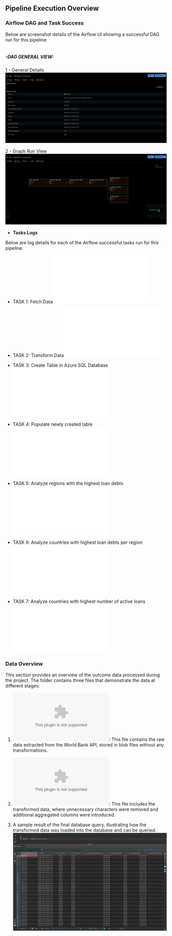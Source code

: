 ## Pipeline Execution Overview

### Airflow DAG and Task Success
Below are screenshot details of the Airflow UI showing a successful DAG run for this pipeline:
<br>
<br>

##### -**DAG GENERAL VIEW:**
  
 1 -  General Details
 ![DAG Success](.screen-shots/dag_run_details.JPG) <br>
 
 2 - Graph Run VIew  
 ![DAG_Graph_Tree](.screen-shots/dag_run_graph_tree.png)

- **Tasks Logs**

Below are log details for each of the Airflow successful tasks run for this pipeline:

- TASK 1: Fetch Data 
![Fetch Data](.logs/1_fetch_WB_data.log) <br>

- TASK 2: Transform Data
![Transform Data](.logs/2_transform_wb_data.log) <br>

- TASK 3: Create Table in Azure SQL Database 
![Create Table](.logs/3_create_MS_table.log) <br>

- TASK 4: Populate newly created table
![Populate Table](.logs/4_populate_dbo_WB_Loans.log) <br>

- TASK 5: Analyze regions with the highest loan debts
![Analysis 1](.logs/5_analysis_regions.log) <br>

- TASK 6: Analyze countries with highest loan debts per region
![Analysis 2](.logs/6_analysis_countries.log) <br>

- TASK 7: Analyze countries with highest number of active loans
![Analysis 3](.logs/7_analysis_loans.log)


### Data Overview

This section provides an overview of the outcome data processed during the project. The folder contains three files that demonstrate the data at different stages:

1. ![WB_Data_Loans_Bronze](.data_view/WB_Data_Loans__Bronze.csv): This file contains the raw data extracted from the World Bank API, stored in blob files without any transformations.
   
2. ![WB_Data_Loans_Silver](.data_view/WB_Data_Loans__Silver.csv): This file includes the transformed data, where unnecessary characters were removed and additional aggregated columns were introduced.
   
3. A sample result of the final database query, illustrating how the transformed data was loaded into the database and can be queried.
   ![Database_View](.data_view/database_overview.png)

